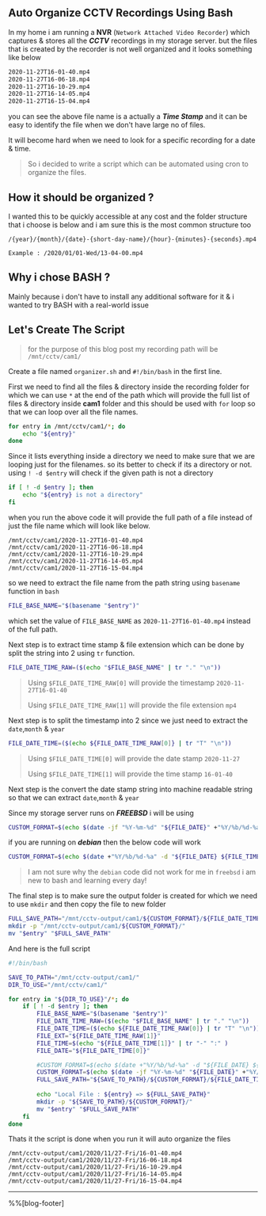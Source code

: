 ## Auto Organize CCTV Recordings Using Bash

In my home i am running a **NVR** (`Network Attached Video Recorder`) which captures & stores all the ***CCTV*** recordings in my storage server. but the files that is created by the recorder is not well organized and it looks something like below

```bash
2020-11-27T16-01-40.mp4
2020-11-27T16-06-18.mp4
2020-11-27T16-10-29.mp4
2020-11-27T16-14-05.mp4
2020-11-27T16-15-04.mp4
```
you can see the above file name is a actually a ***Time Stamp*** and it can be easy to identify the file when we don't have large no of files. 

It will become hard when we need to look for a specific recording for a date & time.

> So i decided to write a script which can be automated using cron to organize the files.

## How it should be organized ?
I wanted this to be quickly accessible at any cost and the folder structure that i choose is below and i am sure this is the most common structure too

```
/{year}/{month}/{date}-{short-day-name}/{hour}-{minutes}-{seconds}.mp4

Example : /2020/01/01-Wed/13-04-00.mp4
```

## Why i chose BASH ?
Mainly because i don't have to install any additional software for it & i wanted to try BASH with a real-world issue 

## Let's Create The Script
> for the purpose of this blog post my recording path will be `/mnt/cctv/cam1/`

Create a file named `organizer.sh` and `#!/bin/bash` in the first line.

First we need to find all the files & directory inside the recording folder for which we can use `*` at the end of the path which  will provide the full list of files & directory inside **cam1** folder and this should be used with `for` loop so that we can loop over all the file names.

```bash
for entry in /mnt/cctv/cam1/*; do
    echo "${entry}"
done
```

Since it lists everything inside a directory we need to make sure that we are looping just for the filenames. so its better to check if its a directory or not. using `! -d $entry` will check if the given path is not a directory

```bash
if [ ! -d $entry ]; then 
    echo "${entry} is not a directory"
fi
```

when you run the above code it will provide the full path of a file instead of just the file name which  will look like below.

```bash=
/mnt/cctv/cam1/2020-11-27T16-01-40.mp4
/mnt/cctv/cam1/2020-11-27T16-06-18.mp4
/mnt/cctv/cam1/2020-11-27T16-10-29.mp4
/mnt/cctv/cam1/2020-11-27T16-14-05.mp4
/mnt/cctv/cam1/2020-11-27T16-15-04.mp4
```

so we need to extract the file name from the path string using `basename` function in `bash`

```bash
FILE_BASE_NAME="$(basename "$entry")"
```
which set the value of `FILE_BASE_NAME` as `2020-11-27T16-01-40.mp4` instead of the full path.

Next step is to extract time stamp & file extension which can be done by split the string into 2 using `tr` function.

```bash
FILE_DATE_TIME_RAW=($(echo "$FILE_BASE_NAME" | tr "." "\n"))
```

> Using `$FILE_DATE_TIME_RAW[0]` will provide the timestamp `2020-11-27T16-01-40`
> 
> Using `$FILE_DATE_TIME_RAW[1]` will provide the file extension `mp4`

Next step is to split the timestamp into 2 since we just need to extract the `date`,`month` & `year`


```bash
FILE_DATE_TIME=($(echo ${FILE_DATE_TIME_RAW[0]} | tr "T" "\n"))
```

> Using `$FILE_DATE_TIME[0]` will provide the date stamp `2020-11-27`
> 
> Using `$FILE_DATE_TIME[1]` will provide the time stamp `16-01-40`

Next step is the convert the date stamp string into machine readable string so that we can extract `date`,`month` & `year`

Since my storage server runs on ***FREEBSD*** i will be using 

```bash
CUSTOM_FORMAT=$(echo $(date -jf "%Y-%m-%d" "${FILE_DATE}" +"%Y/%b/%d-%a" ))
```

if you are running on ***debian*** then the below code will work

```bash
CUSTOM_FORMAT=$(echo $(date +"%Y/%b/%d-%a" -d "${FILE_DATE} ${FILE_TIME}"))
```

> I am not sure why the `debian` code did not work for me in `freebsd` i am new to bash and learning every day!


The final step is to make sure the output folder is created for which we need to use `mkdir` and then copy the file to new folder

```bash
FULL_SAVE_PATH="/mnt/cctv-output/cam1/${CUSTOM_FORMAT}/${FILE_DATE_TIME[1]}.${FILE_EXT}"
mkdir -p "/mnt/cctv-output/cam1/${CUSTOM_FORMAT}/"
mv "$entry" "$FULL_SAVE_PATH"
```

And here is the full script 

```bash
#!/bin/bash

SAVE_TO_PATH="/mnt/cctv-output/cam1/"
DIR_TO_USE="/mnt/cctv/cam1/"

for entry in "${DIR_TO_USE}"/*; do
	if [ ! -d $entry ]; then 
		FILE_BASE_NAME="$(basename "$entry")"
		FILE_DATE_TIME_RAW=($(echo "$FILE_BASE_NAME" | tr "." "\n"))
		FILE_DATE_TIME=($(echo ${FILE_DATE_TIME_RAW[0]} | tr "T" "\n"))
		FILE_EXT="${FILE_DATE_TIME_RAW[1]}"
		FILE_TIME=$(echo "${FILE_DATE_TIME[1]}" | tr "-" ":" )
		FILE_DATE="${FILE_DATE_TIME[0]}"

		#CUSTOM_FORMAT=$(echo $(date +"%Y/%b/%d-%a" -d "${FILE_DATE} ${FILE_TIME}")) -- Worked In Ubuntu
		CUSTOM_FORMAT=$(echo $(date -jf "%Y-%m-%d" "${FILE_DATE}" +"%Y/%b/%d-%a" ))
		FULL_SAVE_PATH="${SAVE_TO_PATH}/${CUSTOM_FORMAT}/${FILE_DATE_TIME[1]}.${FILE_EXT}"
		
		echo "Local File : ${entry} => ${FULL_SAVE_PATH}"
		mkdir -p "${SAVE_TO_PATH}/${CUSTOM_FORMAT}/"
		mv "$entry" "$FULL_SAVE_PATH"
	fi
done
```

Thats it the script is done when you run it will auto organize the files 


```
/mnt/cctv-output/cam1/2020/11/27-Fri/16-01-40.mp4
/mnt/cctv-output/cam1/2020/11/27-Fri/16-06-18.mp4
/mnt/cctv-output/cam1/2020/11/27-Fri/16-10-29.mp4
/mnt/cctv-output/cam1/2020/11/27-Fri/16-14-05.mp4
/mnt/cctv-output/cam1/2020/11/27-Fri/16-15-04.mp4
```

---

%%[blog-footer]